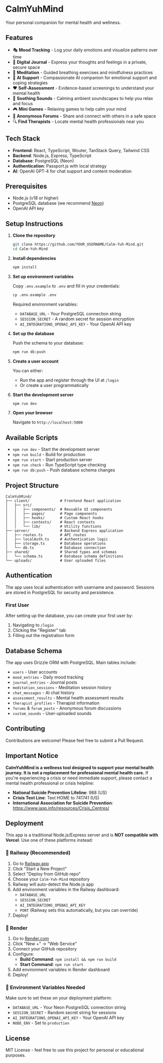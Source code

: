 # CalmYuhMind

Your personal companion for mental health and wellness.

## Features

- 🎭 **Mood Tracking** - Log your daily emotions and visualize patterns over time
- 📝 **Digital Journal** - Express your thoughts and feelings in a private, secure space
- 🧘 **Meditation** - Guided breathing exercises and mindfulness practices
- 💬 **AI Support** - Compassionate AI companion for emotional support and coping strategies
- ❤️ **Self-Assessment** - Evidence-based screenings to understand your mental health
- 🎵 **Soothing Sounds** - Calming ambient soundscapes to help you relax and focus
- 🎮 **Mini Games** - Relaxing games to help calm your mind
- 👥 **Anonymous Forums** - Share and connect with others in a safe space
- 🔍 **Find Therapists** - Locate mental health professionals near you

## Tech Stack

- **Frontend**: React, TypeScript, Wouter, TanStack Query, Tailwind CSS
- **Backend**: Node.js, Express, TypeScript
- **Database**: PostgreSQL (Neon)
- **Authentication**: Passport.js with local strategy
- **AI**: OpenAI GPT-4 for chat support and content moderation

## Prerequisites

- Node.js (v18 or higher)
- PostgreSQL database (we recommend [Neon](https://neon.tech))
- OpenAI API key

## Setup Instructions

1. **Clone the repository**
   ```bash
   git clone https://github.com/YOUR_USERNAME/Calm-Yuh-Mind.git
   cd Calm-Yuh-Mind
   ```

2. **Install dependencies**
   ```bash
   npm install
   ```

3. **Set up environment variables**
   
   Copy `.env.example` to `.env` and fill in your credentials:
   ```bash
   cp .env.example .env
   ```
   
   Required environment variables:
   - `DATABASE_URL` - Your PostgreSQL connection string
   - `SESSION_SECRET` - A random secret for session encryption
   - `AI_INTEGRATIONS_OPENAI_API_KEY` - Your OpenAI API key

4. **Set up the database**
   
   Push the schema to your database:
   ```bash
   npm run db:push
   ```

5. **Create a user account**
   
   You can either:
   - Run the app and register through the UI at `/login`
   - Or create a user programmatically

6. **Start the development server**
   ```bash
   npm run dev
   ```

7. **Open your browser**
   
   Navigate to `http://localhost:5000`

## Available Scripts

- `npm run dev` - Start the development server
- `npm run build` - Build for production
- `npm run start` - Start production server
- `npm run check` - Run TypeScript type checking
- `npm run db:push` - Push database schema changes

## Project Structure

```
CalmYuhMind/
├── client/              # Frontend React application
│   ├── src/
│   │   ├── components/  # Reusable UI components
│   │   ├── pages/       # Page components
│   │   ├── hooks/       # Custom React hooks
│   │   ├── contexts/    # React contexts
│   │   └── lib/         # Utility functions
├── server/              # Backend Express application
│   ├── routes.ts        # API routes
│   ├── localAuth.ts     # Authentication logic
│   ├── storage.ts       # Database operations
│   └── db.ts            # Database connection
├── shared/              # Shared types and schemas
│   └── schema.ts        # Database schema definitions
└── uploads/             # User uploaded files
```

## Authentication

The app uses local authentication with username and password. Sessions are stored in PostgreSQL for security and persistence.

### First User

After setting up the database, you can create your first user by:
1. Navigating to `/login`
2. Clicking the "Register" tab
3. Filling out the registration form

## Database Schema

The app uses Drizzle ORM with PostgreSQL. Main tables include:
- `users` - User accounts
- `mood_entries` - Daily mood tracking
- `journal_entries` - Journal posts
- `meditation_sessions` - Meditation session history
- `chat_messages` - AI chat history
- `assessment_results` - Mental health assessment results
- `therapist_profiles` - Therapist information
- `forums` & `forum_posts` - Anonymous forum discussions
- `custom_sounds` - User-uploaded sounds

## Contributing

Contributions are welcome! Please feel free to submit a Pull Request.

## Important Notice

**CalmYuhMind is a wellness tool designed to support your mental health journey. It is not a replacement for professional mental health care.** If you're experiencing a crisis or need immediate support, please contact a mental health professional or crisis helpline:

- **National Suicide Prevention Lifeline**: 988 (US)
- **Crisis Text Line**: Text HOME to 741741 (US)
- **International Association for Suicide Prevention**: https://www.iasp.info/resources/Crisis_Centres/

## Deployment

This app is a traditional Node.js/Express server and is **NOT compatible with Vercel**. Use one of these platforms instead:

### 🚀 Railway (Recommended)

1. Go to [Railway.app](https://railway.app)
2. Click "Start a New Project"
3. Select "Deploy from GitHub repo"
4. Choose your `Calm-Yuh-Mind` repository
5. Railway will auto-detect the Node.js app
6. Add environment variables in the Railway dashboard:
   - `DATABASE_URL`
   - `SESSION_SECRET`
   - `AI_INTEGRATIONS_OPENAI_API_KEY`
   - `PORT` (Railway sets this automatically, but you can override)
7. Deploy!

### 🎯 Render

1. Go to [Render.com](https://render.com)
2. Click "New +" → "Web Service"
3. Connect your GitHub repository
4. Configure:
   - **Build Command**: `npm install && npm run build`
   - **Start Command**: `npm run start`
5. Add environment variables in Render dashboard
6. Deploy!

### 📝 Environment Variables Needed

Make sure to set these on your deployment platform:
- `DATABASE_URL` - Your Neon PostgreSQL connection string
- `SESSION_SECRET` - Random secret string for sessions
- `AI_INTEGRATIONS_OPENAI_API_KEY` - Your OpenAI API key
- `NODE_ENV` - Set to `production`

## License

MIT License - feel free to use this project for personal or educational purposes.

